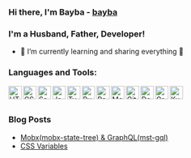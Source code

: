 ### Hi there, I'm Bayba - [bayba](https://bayba.website)

### I'm a Husband, Father, Developer!
- 🌱 I’m currently learning and sharing everything 🤣

### Languages and Tools:
<img align="left" alt="HTML5" width="26px" src="https://cdn.pixabay.com/photo/2017/08/05/11/16/logo-2582748_960_720.png" />
<img align="left" alt="CSS3" width="26px" src="https://cdn.icon-icons.com/icons2/1826/PNG/512/4202020css3htmllogosocialsocialmedia-115668_115633.png" />
<img align="left" alt="Sass" width="26px" src="https://sass-lang.com/assets/img/styleguide/seal-color-aef0354c.png" />
<img align="left" alt="JavaScript" width="26px" src="https://upload.wikimedia.org/wikipedia/commons/thumb/9/99/Unofficial_JavaScript_logo_2.svg/1024px-Unofficial_JavaScript_logo_2.svg.png" />
<img align="left" alt="TypeScript" width="26px" src="https://cdn.iconscout.com/icon/free/png-512/typescript-1174965.png" />
<img align="left" alt="Ruby" width="26px" src="https://upload.wikimedia.org/wikipedia/commons/f/f1/Ruby_logo.png" />
<img align="left" alt="React" width="26px" src="https://cdn4.iconfinder.com/data/icons/logos-3/600/React.js_logo-512.png" />
<img align="left" alt="Mobx" width="26px" src="https://mobx.js.org/img/mobx.png" />
<img align="left" alt="Git" width="26px" src="https://seeklogo.com/images/G/git-logo-CD8D6F1C09-seeklogo.com.png" />
<img align="left" alt="Docker" width="26px" src="https://www.docker.com/sites/default/files/d8/2019-07/vertical-logo-monochromatic.png" />
<img align="left" alt="GrapQL" width="26px" src="https://upload.wikimedia.org/wikipedia/commons/thumb/1/17/GraphQL_Logo.svg/768px-GraphQL_Logo.svg.png" />
<img align="left" alt="Kubernetes" width="26px" src="https://miro.medium.com/max/800/1*WpKHLIDsJZgWKJe-SkOtcg.png" />

<br>
<br>

### Blog Posts
<!-- BLOG-POST-LIST:START -->
- [Mobx(mobx-state-tree) & GraphQL(mst-gql)](/mst-gql/)
- [CSS Variables](/css-var/)
<!-- BLOG-POST-LIST:END -->